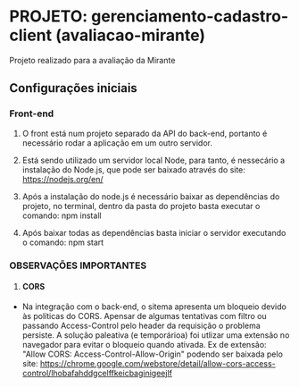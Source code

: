 # PROJETO: gerenciamento-cadastro-client (avaliacao-mirante)
 Projeto realizado para a avaliação da Mirante

## Configurações iniciais

### Front-end
1. O front está num projeto separado da API do back-end, portanto é necessário rodar a aplicação em um outro servidor.

2. Está sendo utilizado um servidor local Node, para tanto, é nessecário a instalação do Node.js, que pode ser baixado através do site: https://nodejs.org/en/

3. Após a instalação do node.js é necessário baixar as dependências do projeto, no terminal, dentro da pasta do projeto basta executar o comando:
		npm install

4. Após baixar todas as dependências basta iniciar o servidor executando o comando:
		npm start

### OBSERVAÇÕES IMPORTANTES

1. #### CORS
- Na integração com o back-end, o sitema apresenta um bloqueio devido às políticas do CORS. 
Apensar de algumas tentativas com filtro ou passando Access-Control pelo header da requisição o problema persiste.
A solução paleativa (e temporárioa) foi utlizar uma extensão no navegador para evitar o bloqueio quando ativada.
Ex de extensão: "Allow CORS: Access-Control-Allow-Origin" podendo ser baixada pelo site: 
https://chrome.google.com/webstore/detail/allow-cors-access-control/lhobafahddgcelffkeicbaginigeejlf